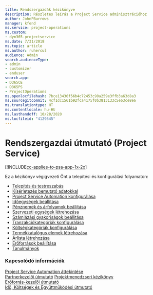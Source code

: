 ```yaml
---
title: Rendszergazdák kézikönyve
description: Részletes leírás a Project Service adminisztrációhoz
author: JohnPBurrows
manager: kfend
ms.service: project-operations
ms.custom:
- dyn365-projectservice
ms.date: 7/31/2018
ms.topic: article
ms.author: ruhercul
audience: Admin
search.audienceType:
- admin
- customizer
- enduser
search.app:
- D365CE
- D365PS
- ProjectOperations
ms.openlocfilehash: 7bce13430f56b4c72453c90a259e3ffb3a63d8a3
ms.sourcegitcommit: 4cf1dc1561b92fca4175f0b3813133c5e63ce8e6
ms.translationtype: HT
ms.contentlocale: hu-HU
ms.lasthandoff: 10/28/2020
ms.locfileid: "4129545"
---
```

# <a name="administrator-guide-project-service"></a>Rendszergazdai útmutató (Project Service)

[!INCLUDE[cc-applies-to-psa-app-1x-2x](../includes/cc-applies-to-psa-app-1x-2x.md)]

Ez a kézikönyv végigvezeti Önt a telepítési és konfigurálási folyamaton:  
  
- [Telepítés és testreszabás](install-customize.md)
- [Kísérletezés bemutató adatokkal](use-demo-data.md)
- [Project Service Automation konfigurálása](configure.md)
- [Időegységek beállítása](set-up-time-units.md)
- [Pénznemek és árfolyamok beállítása](set-up-currencies-exchange-rates.md)
- [Szervezeti egységek létrehozása](create-organizational-units.md)
- [Számlázási gyakoriságok beállítása](set-up-invoice-frequencies.md)
- [Tranzakciókategóriák konfigurálása](configure-transaction-categories.md)
- [Költségkategóriák konfigurálása](configure-expense-categories.md)
- [Termékkatalógus elemek létrehozása](create-product-catalog-items.md)
- [Árlista létrehozása](create-price-list.md)
- [Erőforrások beállítása](set-up-resources.md)
- [Tanulmányok](white-papers.md)
  
### <a name="see-also"></a>Kapcsolódó információk  
 [Project Service Automation áttekintése](../psa/overview.md)    
 [Partnerkezelői útmutató](../psa/account-manager-guide.md) [Projektmenedzseri kézikönyv](../psa/project-manager-guide.md)   
 [Erőforrás-kezelői útmutató](../psa/resource-manager-guide.md)   
 [Idő, Költségek és Együttműködési útmutató](../psa/time-expense-collaboration-guide.md)
